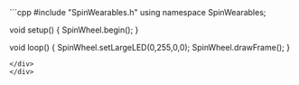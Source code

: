 <div class="flex-container"><div class="code">
```cpp
#include "SpinWearables.h"
using namespace SpinWearables; 

void setup() {
  SpinWheel.begin();
}

void loop() {
  SpinWheel.setLargeLED(0,255,0,0);
  SpinWheel.drawFrame(); 
}
```
</div>
</div>